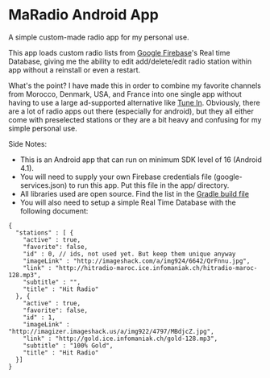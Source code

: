 # MaRadio Android App

A simple custom-made radio app for my personal use.

This app loads custom radio lists from [Google Firebase](https://firebase.google.com/)'s Real time Database, giving me the ability to edit add/delete/edit radio station within app without a reinstall or even a restart.

What's the point? I have made this in order to combine my favorite channels from Morocco, Denmark, USA, and France into one single app without having to use a large ad-supported alternative like [Tune In](http://tunein.com/). Obviously, there are a lot of radio apps out there (especially for android), but they all either come with preselected stations or they are a bit heavy and confusing for my simple personal use.

Side Notes:

* This is an Android app that can run on minimum SDK level of 16 (Android 4.1).
* You will need to supply your own Firebase credentials file (google-services.json) to run this app. Put this file in the app/ directory.
* All libraries used are open source. Find the list in the [Gradle build file](https://github.com/Rorchackh/MaRadio/blob/master/app/build.gradle) 
* You will also need to setup a simple Real Time Database with the following document:

~~~~
{
  "stations" : [ {
    "active" : true,
    "favorite": false,
    "id" : 0, // ids, not used yet. But keep them unique anyway
    "imageLink" : "http://imageshack.com/a/img924/6642/QrFnnu.jpg", 
    "link" : "http://hitradio-maroc.ice.infomaniak.ch/hitradio-maroc-128.mp3",
    "subtitle" : "",
    "title" : "Hit Radio"
  }, {
    "active" : true,
    "favorite": false,
    "id" : 1,
    "imageLink" : "http://imagizer.imageshack.us/a/img922/4797/MBdjcZ.jpg",
    "link" : "http://gold.ice.infomaniak.ch/gold-128.mp3",
    "subtitle" : "100% Gold",
    "title" : "Hit Radio"
  }]
}
~~~~
